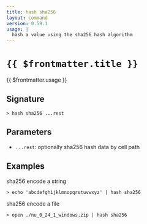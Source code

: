```yaml
---
title: hash sha256
layout: command
version: 0.59.1
usage: |
  hash a value using the sha256 hash algorithm
---
```


# `{{ $frontmatter.title }}`

<div style='white-space: pre-wrap;'>{{ $frontmatter.usage }}</div>

## Signature

```> hash sha256 ...rest```

## Parameters

 -  `...rest`: optionally sha256 hash data by cell path

## Examples

sha256 encode a string
```shell
> echo 'abcdefghijklmnopqrstuvwxyz' | hash sha256
```

sha256 encode a file
```shell
> open ./nu_0_24_1_windows.zip | hash sha256
```
